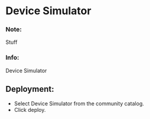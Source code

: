 # Device Simulator

### Note:

Stuff

### Info:

Device Simulator

## Deployment:
* Select Device Simulator from the community catalog.
* Click deploy.
